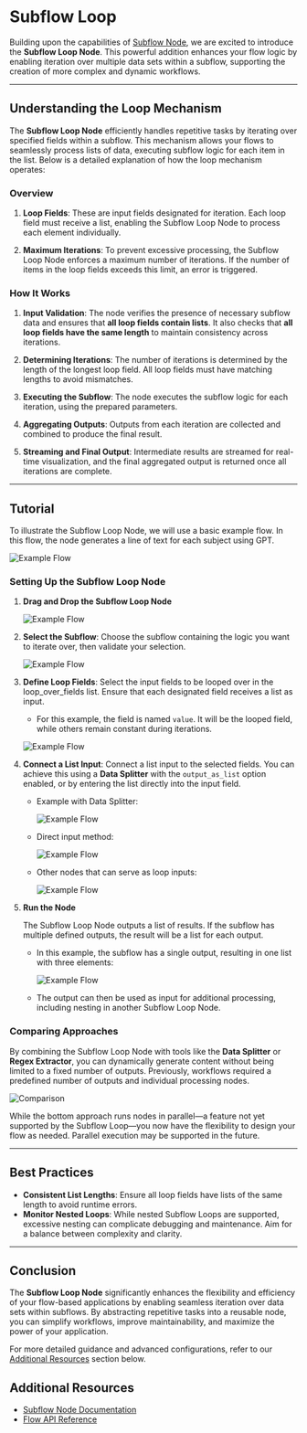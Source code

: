 # Subflow Loop

Building upon the capabilities of [Subflow Node](/docs/pro-features/api-builder/subflow/), we are excited to introduce the **Subflow Loop Node**. This powerful addition enhances your flow logic by enabling iteration over multiple data sets within a subflow, supporting the creation of more complex and dynamic workflows.

---

## Understanding the Loop Mechanism

The **Subflow Loop Node** efficiently handles repetitive tasks by iterating over specified fields within a subflow. This mechanism allows your flows to seamlessly process lists of data, executing subflow logic for each item in the list. Below is a detailed explanation of how the loop mechanism operates:

### Overview

1. **Loop Fields**: These are input fields designated for iteration. Each loop field must receive a list, enabling the Subflow Loop Node to process each element individually.

2. **Maximum Iterations**: To prevent excessive processing, the Subflow Loop Node enforces a maximum number of iterations. If the number of items in the loop fields exceeds this limit, an error is triggered.

### How It Works

1. **Input Validation**: The node verifies the presence of necessary subflow data and ensures that **all loop fields contain lists**. It also checks that **all loop fields have the same length** to maintain consistency across iterations.

2. **Determining Iterations**: The number of iterations is determined by the length of the longest loop field. All loop fields must have matching lengths to avoid mismatches.

3. **Executing the Subflow**: The node executes the subflow logic for each iteration, using the prepared parameters.

4. **Aggregating Outputs**: Outputs from each iteration are collected and combined to produce the final result.

5. **Streaming and Final Output**: Intermediate results are streamed for real-time visualization, and the final aggregated output is returned once all iterations are complete.

---

## Tutorial

To illustrate the Subflow Loop Node, we will use a basic example flow. In this flow, the node generates a line of text for each subject using GPT.

![Example Flow](/img/page-images/api-builder/subflow-loop-intro.png)

### Setting Up the Subflow Loop Node

1. **Drag and Drop the Subflow Loop Node**

   ![Example Flow](/img/page-images/api-builder/subflow-loop-1.png)

2. **Select the Subflow**: Choose the subflow containing the logic you want to iterate over, then validate your selection.

   ![Example Flow](/img/page-images/api-builder/subflow-loop-2.png)

3. **Define Loop Fields**: Select the input fields to be looped over in the loop_over_fields list. Ensure that each designated field receives a list as input.

   - For this example, the field is named `value`. It will be the looped field, while others remain constant during iterations.

   ![Example Flow](/img/page-images/api-builder/subflow-loop-3.png)

4. **Connect a List Input**: Connect a list input to the selected fields. You can achieve this using a **Data Splitter** with the `output_as_list` option enabled, or by entering the list directly into the input field.

   - Example with Data Splitter:

     ![Example Flow](/img/page-images/api-builder/subflow-loop-4.png)

   - Direct input method:

     ![Example Flow](/img/page-images/api-builder/subflow-loop-5.png)

   - Other nodes that can serve as loop inputs:

     ![Example Flow](/img/page-images/api-builder/subflow-loop-6.png)

5. **Run the Node**

   The Subflow Loop Node outputs a list of results. If the subflow has multiple defined outputs, the result will be a list for each output.

   - In this example, the subflow has a single output, resulting in one list with three elements:

     ![Example Flow](/img/page-images/api-builder/subflow-loop-7.png)

   - The output can then be used as input for additional processing, including nesting in another Subflow Loop Node.

### Comparing Approaches

By combining the Subflow Loop Node with tools like the **Data Splitter** or **Regex Extractor**, you can dynamically generate content without being limited to a fixed number of outputs. Previously, workflows required a predefined number of outputs and individual processing nodes.

![Comparison](/img/page-images/api-builder/subflow-loop-8.png)

While the bottom approach runs nodes in parallel—a feature not yet supported by the Subflow Loop—you now have the flexibility to design your flow as needed. Parallel execution may be supported in the future.

---

## Best Practices

- **Consistent List Lengths**: Ensure all loop fields have lists of the same length to avoid runtime errors.
- **Monitor Nested Loops**: While nested Subflow Loops are supported, excessive nesting can complicate debugging and maintenance. Aim for a balance between complexity and clarity.

---

## Conclusion

The **Subflow Loop Node** significantly enhances the flexibility and efficiency of your flow-based applications by enabling seamless iteration over data sets within subflows. By abstracting repetitive tasks into a reusable node, you can simplify workflows, improve maintainability, and maximize the power of your application.

For more detailed guidance and advanced configurations, refer to our [Additional Resources](#additional-resources) section below.

## Additional Resources

- [Subflow Node Documentation](/docs/pro-features/api-builder/subflow/)
- [Flow API Reference](/docs/pro-features/api-builder/api-nodes/)
